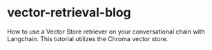 # vector-retrieval-blog
How to use a Vector Store retriever on your conversational chain with Langchain. This tutorial utilizes the Chroma vector store.
